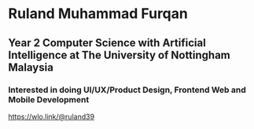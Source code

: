 # Ruland Muhammad Furqan
## Year 2 Computer Science with Artificial Intelligence at The University of Nottingham Malaysia  
### Interested in doing UI/UX/Product Design, Frontend Web and Mobile Development  
https://wlo.link/@ruland39  


<!---
ruland39/ruland39 is a ✨ special ✨ repository because its `README.md` (this file) appears on your GitHub profile.
You can click the Preview link to take a look at your changes.
--->
